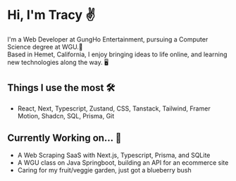# Hi, I'm Tracy ✌️

I'm a Web Developer at GungHo Entertainment, pursuing a Computer Science degree at WGU.🦉 <br/>
Based in Hemet, California, I enjoy bringing ideas to life online, and learning new technologies along the way. 🖥️

## Things I use the most 🛠️
- React, Next, Typescript, Zustand, CSS, Tanstack, Tailwind, Framer Motion, Shadcn, SQL, Prisma, Git

## Currently Working on... 🚧
- A Web Scraping SaaS with Next.js, Typescript, Prisma, and SQLite
- A WGU class on Java Springboot, building an API for an ecommerce site
- Caring for my fruit/veggie garden, just got a blueberry bush
